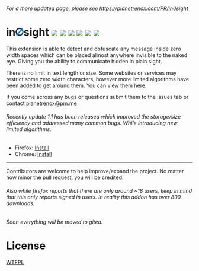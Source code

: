 ###### For a more updated page, please see https://planetrenox.com/PR/in0sight

# in<a href="https://addons.mozilla.org/en-US/firefox/addon/in0sight/"><img src="/icons/icon-48.png?raw=true" alt="alt text" width="22px"></a>sight <img src="https://img.shields.io/badge/Maintained%20%3F-Yes-green.svg"> <img src="https://badges.frapsoft.com/os/v2/open-source.png?v=103"> <img src="https://img.shields.io/badge/version-1.1-lightgrey.svg"> [![](https://img.shields.io/amo/users/in0sight.svg)](https://addons.mozilla.org/en-US/firefox/addon/in0sight/) [![](https://img.shields.io/github/license/planetrenox/in0sight.svg)](https://github.com/PlanetRenox/in0sight/blob/master/LICENSE) <a href="https://addons.mozilla.org/en-US/firefox/addon/in0sight/statistics/?last=365"><img src="https://img.shields.io/badge/downloads-~800-red.svg"></a>

This extension is able to detect and obfuscate any message inside zero width spaces which can be placed almost anywhere invisible to the naked eye. Giving you the ability to communicate hidden in plain sight. 

There is no limit in text length or size. Some websites or services may restrict some zero width characters, however more limited algorithms have been added to get around them. You can view them [here](https://github.com/PlanetRenox/in0sight/blob/master/CompatibilityList.md).

If you come across any bugs or questions submit them to the issues tab or contact planetrenox@pm.me

###### Recently update 1.1 has been released which improved the storage/size efficiency and addressed many common bugs. While introducing new limited algorithms.

* Firefox: [Install](https://addons.mozilla.org/en-US/firefox/addon/in0sight/)
* Chrome: [Install](https://chrome.google.com/webstore/detail/in%C3%B8sight-%E2%80%94-zero-width-obf/fkobnhlaipildbjmlhaolahpplolnpcn)

--------------------------------------------------------------

Contributors are welcome to help improve/expand the project. No matter how minor the pull request, you will be credited. 

###### Also while firefox reports that there are only around ~18 users, keep in mind that this only reports signed in users. In reality this addon has over 800 downloads. 

###### Soon everything will be moved to gitea. 

# License
[WTFPL](https://github.com/PlanetRenox/in0sight/blob/master/LICENSE)
